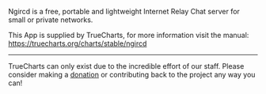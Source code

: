 Ngircd is a free, portable and lightweight Internet Relay Chat server for small or private networks.

This App is supplied by TrueCharts, for more information visit the manual: https://truecharts.org/charts/stable/ngircd

---

TrueCharts can only exist due to the incredible effort of our staff.
Please consider making a [donation](https://truecharts.org/docs/about/sponsor) or contributing back to the project any way you can!
